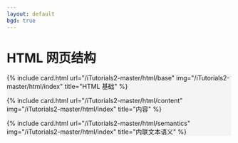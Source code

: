 ```yaml
---
layout: default
bgd: true
---
```

# HTML 网页结构

<div class="mt-3 row row-cols-1 row-cols-sm-2 row-cols-md-3" style="background:#f4f4f4">

{% include card.html url="/iTutorials2-master/html/base" img="/iTutorials2-master/html/index" title="HTML 基础" %}

{% include card.html url="/iTutorials2-master/html/content" img="/iTutorials2-master/html/index" title="内容" %}

{% include card.html url="/iTutorials2-master/html/semantics" img="/iTutorials2-master/html/index" title="内联文本语义" %}

</div>
